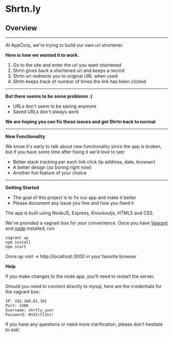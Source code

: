 Shrtn.ly
============
## Overview
***
At AppCorp, we're trying to build our own url shortener.

**Here is how we wanted it to work.**

1. Go to the site and enter the url you want shortened
2. Shrtn gives back a shortened url and keeps a record
3. Shrtn url redirects you to original URL when used
4. Shrtn keeps track of number of times the link has been clicked

***

**But there seems to be some problems :(**

* URLs don't seem to be saving anymore
* Saved URLs don't always work

**We are hoping you can fix these issues and get Shrtn back to normal**

***

**New Functionality**

We know it's early to talk about new functionality since the app is broken, but if you have some time after fixing it we'd love to see:

* Better stack tracking per each link click (ip address, date, browser)
* A better design (so boring right now)
* Another fun feature of your choice

***

**Getting Started**

* The goal of this project is to fix our app and make it better
* Please document any issue you fine and how you fixed it

The app is built using NodeJS, Express, Knockoutjs, HTML5 and CSS.

We've provided a vagrant box for your convenience. Once you have [Vagrant](http://www.vagrantup.com/) and [node](http://nodejs.org/) installed, run:

```
vagrant up
npm install
npm start
```

Once up visit -> http://localhost:3000 in your favorite browser

**Help**

If you make changes to the node app, you'll need to restart the server.

Should you need to connect directly to mysql, here are the credentials for the vagrant box:
```
IP: 192.168.61.101
Port: 3306
Username: shrtly_user
Password: #sh1rtl3ss!
```

If you have any questions or need more clarification, please don't hesitate to ask!
